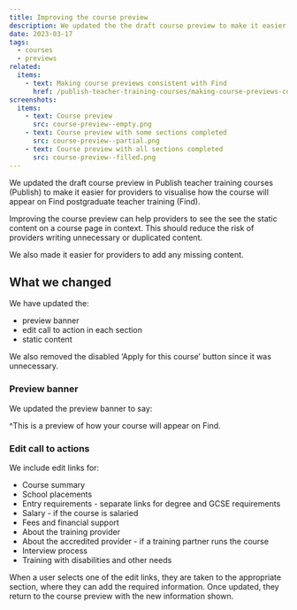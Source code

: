 ```yaml
---
title: Improving the course preview
description: We updated the the draft course preview to make it easier to view and update missing content
date: 2023-03-17
tags:
  - courses
  - previews
related:
  items:
    - text: Making course previews consistent with Find
      href: /publish-teacher-training-courses/making-course-previews-consistent-with-find/
screenshots:
  items:
    - text: Course preview
      src: course-preview--empty.png
    - text: Course preview with some sections completed
      src: course-preview--partial.png
    - text: Course preview with all sections completed
      src: course-preview--filled.png
---
```


We updated the draft course preview in Publish teacher training courses (Publish) to make it easier for providers to visualise how the course will appear on Find postgraduate teacher training (Find).

Improving the course preview can help providers to see the see the static content on a course page in context. This should reduce the risk of providers writing unnecessary or duplicated content.

We also made it easier for providers to add any missing content.

## What we changed

We have updated the:

- preview banner
- edit call to action in each section
- static content

We also removed the disabled ‘Apply for this course’ button since it was unnecessary.

### Preview banner

We updated the preview banner to say:

^This is a preview of how your course will appear on Find.

### Edit call to actions

We include edit links for:

- Course summary
- School placements
- Entry requirements - separate links for degree and GCSE requirements
- Salary - if the course is salaried
- Fees and financial support
- About the training provider
- About the accredited provider - if a training partner runs the course
- Interview process
- Training with disabilities and other needs

When a user selects one of the edit links, they are taken to the appropriate section, where they can add the required information. Once updated, they return to the course preview with the new information shown.
